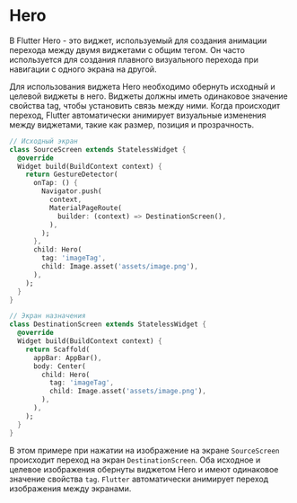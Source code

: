 # Hero

В Flutter Hero - это виджет, используемый для создания анимации перехода между двумя виджетами с общим тегом. Он часто используется для создания плавного визуального перехода при навигации с одного экрана на другой.

Для использования виджета Hero необходимо обернуть исходный и целевой виджеты в него. Виджеты должны иметь одинаковое значение свойства tag, чтобы установить связь между ними. Когда происходит переход, Flutter автоматически анимирует визуальные изменения между виджетами, такие как размер, позиция и прозрачность.
```dart
// Исходный экран
class SourceScreen extends StatelessWidget {
  @override
  Widget build(BuildContext context) {
    return GestureDetector(
      onTap: () {
        Navigator.push(
          context,
          MaterialPageRoute(
            builder: (context) => DestinationScreen(),
          ),
        );
      },
      child: Hero(
        tag: 'imageTag',
        child: Image.asset('assets/image.png'),
      ),
    );
  }
}

// Экран назначения
class DestinationScreen extends StatelessWidget {
  @override
  Widget build(BuildContext context) {
    return Scaffold(
      appBar: AppBar(),
      body: Center(
        child: Hero(
          tag: 'imageTag',
          child: Image.asset('assets/image.png'),
        ),
      ),
    );
  }
}
```
В этом примере при нажатии на изображение на экране `SourceScreen` происходит переход на экран `DestinationScreen`. Оба исходное и целевое изображения обернуты виджетом Hero и имеют одинаковое значение свойства `tag`. `Flutter` автоматически анимирует переход изображения между экранами.